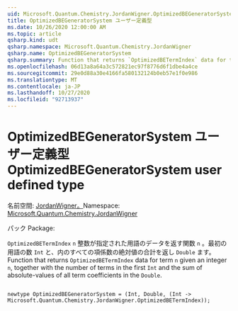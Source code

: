 ```yaml
---
uid: Microsoft.Quantum.Chemistry.JordanWigner.OptimizedBEGeneratorSystem
title: OptimizedBEGeneratorSystem ユーザー定義型
ms.date: 10/26/2020 12:00:00 AM
ms.topic: article
qsharp.kind: udt
qsharp.namespace: Microsoft.Quantum.Chemistry.JordanWigner
qsharp.name: OptimizedBEGeneratorSystem
qsharp.summary: Function that returns `OptimizedBETermIndex` data for term `n` given an integer `n`, together with the number of terms in the first `Int` and the sum of absolute-values of all term coefficients in the `Double`.
ms.openlocfilehash: 06d13a8a64a3c572821ec97f8776d6f1dbe4a4ce
ms.sourcegitcommit: 29e0d88a30e4166fa580132124b0eb57e1f0e986
ms.translationtype: MT
ms.contentlocale: ja-JP
ms.lasthandoff: 10/27/2020
ms.locfileid: "92713937"
---
```

# <a name="optimizedbegeneratorsystem-user-defined-type"></a><span data-ttu-id="7c6db-102">OptimizedBEGeneratorSystem ユーザー定義型</span><span class="sxs-lookup"><span data-stu-id="7c6db-102">OptimizedBEGeneratorSystem user defined type</span></span>

<span data-ttu-id="7c6db-103">名前空間: [JordanWigner。](xref:Microsoft.Quantum.Chemistry.JordanWigner)</span><span class="sxs-lookup"><span data-stu-id="7c6db-103">Namespace: [Microsoft.Quantum.Chemistry.JordanWigner](xref:Microsoft.Quantum.Chemistry.JordanWigner)</span></span>

<span data-ttu-id="7c6db-104">パック [](https://nuget.org/packages/)</span><span class="sxs-lookup"><span data-stu-id="7c6db-104">Package: [](https://nuget.org/packages/)</span></span>


<span data-ttu-id="7c6db-105">`OptimizedBETermIndex` `n` 整数が指定された用語のデータを返す関数 `n` 。最初の用語の数 `Int` と、内のすべての項係数の絶対値の合計を返し `Double` ます。</span><span class="sxs-lookup"><span data-stu-id="7c6db-105">Function that returns `OptimizedBETermIndex` data for term `n` given an integer `n`, together with the number of terms in the first `Int` and the sum of absolute-values of all term coefficients in the `Double`.</span></span>

```qsharp

newtype OptimizedBEGeneratorSystem = (Int, Double, (Int -> Microsoft.Quantum.Chemistry.JordanWigner.OptimizedBETermIndex));
```

